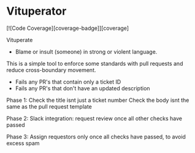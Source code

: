 # Vituperator

[![Code Coverage][coverage-badge]][coverage]

Vituperate
- Blame or insult (someone) in strong or violent language.

This is a simple tool to enforce some standards with pull requests and reduce cross-boundary movement.

- Fails any PR's that contain only a ticket ID
- Fails any PR's that don't have an updated description

Phase 1:
Check the title isnt just a ticket number
Check the body isnt the same as the pull request template

Phase 2: 
Slack integration: request review once all other checks have passed

Phase 3: 
Assign requestors only once all checks have passed, to avoid excess spam
